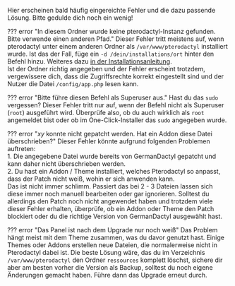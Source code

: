 Hier erscheinen bald häufig eingereichte Fehler und die dazu passende Lösung. Bitte gedulde dich noch ein wenig!

??? error "In diesem Ordner wurde keine pterodactyl-Instanz gefunden. Bitte verwende einen anderen Pfad."
    Dieser Fehler tritt meistens auf, wenn pterodactyl unter einem anderen Ordner als `/var/www/pterodactyl` installiert
    wurde. Ist das der Fall, füge ein `-d /dein/installations/ort` hinter den Befehl hinzu. Weiteres dazu 
    [in der Installationsanleitung](/installation/).   
    Ist der Ordner richtig angegeben und der Fehler erscheint trotzdem, vergewissere dich, dass die Zugriffsrechte
    korrekt eingestellt sind und der Nutzer die Datei `/config/app.php` lesen kann.

??? error "Bitte führe diesen Befehl als Superuser aus."
    Hast du das `sudo` vergessen? Dieser Fehler tritt nur auf, wenn der Befehl nicht als Superuser (`root`) ausgeführt
    wird. Überprüfe also, ob du auch wirklich als `root` angemeldet bist oder ob im One-Click-Installer das `sudo`
    angegeben wurde.

??? error "_xy_ konnte nicht gepatcht werden. Hat ein Addon diese Datei überschrieben?"
    Dieser Fehler könnte aufgrund folgenden Problemen auftreten:   
    1. Die angegebene Datei wurde bereits von GermanDactyl gepatcht und kann daher nicht überschrieben werden.   
    2. Du hast ein Addon / Theme installiert, welches Pterodactyl so anpasst, dass der Patch nicht weiß, wohin er sich
       anwenden kann.   
    Das ist nicht immer schlimm. Passiert das bei 2 - 3 Dateien lassen sich diese immer noch manuell bearbeiten oder
    gar ignorieren. Solltest du allerdings den Patch noch nicht angewendet haben und trotzdem viele dieser Fehler
    erhalten, überprüfe, ob ein Addon oder Theme den Patch blockiert oder du die richtige Version von GermanDactyl
    ausgewählt hast.
    
??? error "Das Panel ist nach dem Upgrade nur noch weiß"
    Das Problem hängt meist mit dem Theme zusammen, was du davor genutzt hast. Einige Themes oder Addons erstellen neue Dateien,
    die normalerweise nicht in Pterodactyl dabei ist. Die beste Lösung wäre, das du im Verzeichnis `/var/www/pterodactyl` 
    den Ordner `ressources` komplett löschst, sichere dir aber am besten vorher die Version als Backup, solltest du noch eigene
    Änderungen gemacht haben. Führe dann das Upgrade erneut durch.
